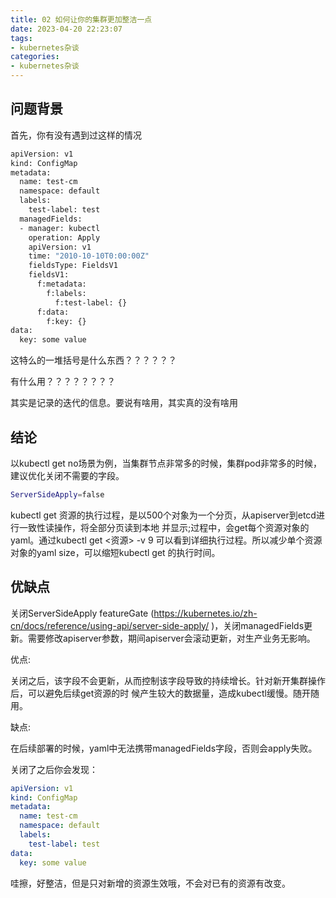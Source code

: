 ```yaml
---
title: 02 如何让你的集群更加整洁一点
date: 2023-04-20 22:23:07
tags:
- kubernetes杂谈
categories:
- kubernetes杂谈
---
```


## 问题背景

首先，你有没有遇到过这样的情况

```bash
apiVersion: v1
kind: ConfigMap
metadata:
  name: test-cm
  namespace: default
  labels:
    test-label: test
  managedFields:
  - manager: kubectl
    operation: Apply
    apiVersion: v1
    time: "2010-10-10T0:00:00Z"
    fieldsType: FieldsV1
    fieldsV1:
      f:metadata:
        f:labels:
          f:test-label: {}
      f:data:
        f:key: {}
data:
  key: some value
```

这特么的一堆括号是什么东西？？？？？？

有什么用？？？？？？？？

其实是记录的迭代的信息。要说有啥用，其实真的没有啥用





## 结论

以kubectl get no场景为例，当集群节点非常多的时候，集群pod非常多的时候，建议优化关闭不需要的字段。

```bash
ServerSideApply=false
```





kubectl get 资源的执行过程，是以500个对象为一个分页，从apiserver到etcd进行一致性读操作，将全部分页读到本地 并显示;过程中，会get每个资源对象的yaml。通过kubectl get <资源> -v 9 可以看到详细执行过程。所以减少单个资源 对象的yaml size，可以缩短kubectl get 的执行时间。



## 优缺点



关闭ServerSideApply featureGate (https://kubernetes.io/zh-cn/docs/reference/using-api/server-side-apply/ )，关闭managedFields更新。需要修改apiserver参数，期间apiserver会滚动更新，对生产业务无影响。



优点:

关闭之后，该字段不会更新，从而控制该字段导致的持续增长。针对新开集群操作后，可以避免后续get资源的时 候产生较大的数据量，造成kubectl缓慢。随开随用。



缺点:

在后续部署的时候，yaml中无法携带managedFields字段，否则会apply失败。





关闭了之后你会发现：

```yaml
apiVersion: v1
kind: ConfigMap
metadata:
  name: test-cm
  namespace: default
  labels:
    test-label: test
data:
  key: some value
```

哇擦，好整洁，但是只对新增的资源生效哦，不会对已有的资源有改变。